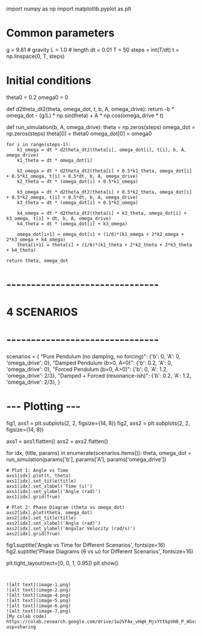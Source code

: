import numpy as np
import matplotlib.pyplot as plt

# Common parameters
g = 9.81      # gravity
L = 1.0       # length
dt = 0.01
T = 50
steps = int(T/dt)
t = np.linspace(0, T, steps)

# Initial conditions
theta0 = 0.2
omega0 = 0

def d2theta_dt2(theta, omega_dot, t, b, A, omega_drive):
    return -b * omega_dot - (g/L) * np.sin(theta) + A * np.cos(omega_drive * t)

def run_simulation(b, A, omega_drive):
    theta = np.zeros(steps)
    omega_dot = np.zeros(steps)
    theta[0] = theta0
    omega_dot[0] = omega0

    for i in range(steps-1):
        k1_omega = dt * d2theta_dt2(theta[i], omega_dot[i], t[i], b, A, omega_drive)
        k1_theta = dt * omega_dot[i]

        k2_omega = dt * d2theta_dt2(theta[i] + 0.5*k1_theta, omega_dot[i] + 0.5*k1_omega, t[i] + 0.5*dt, b, A, omega_drive)
        k2_theta = dt * (omega_dot[i] + 0.5*k1_omega)

        k3_omega = dt * d2theta_dt2(theta[i] + 0.5*k2_theta, omega_dot[i] + 0.5*k2_omega, t[i] + 0.5*dt, b, A, omega_drive)
        k3_theta = dt * (omega_dot[i] + 0.5*k2_omega)

        k4_omega = dt * d2theta_dt2(theta[i] + k3_theta, omega_dot[i] + k3_omega, t[i] + dt, b, A, omega_drive)
        k4_theta = dt * (omega_dot[i] + k3_omega)

        omega_dot[i+1] = omega_dot[i] + (1/6)*(k1_omega + 2*k2_omega + 2*k3_omega + k4_omega)
        theta[i+1] = theta[i] + (1/6)*(k1_theta + 2*k2_theta + 2*k3_theta + k4_theta)

    return theta, omega_dot

# -------------------------------
# 4 SCENARIOS
# -------------------------------

scenarios = {
    "Pure Pendulum (no damping, no forcing)": {'b': 0, 'A': 0, 'omega_drive': 0},
    "Damped Pendulum (b>0, A=0)": {'b': 0.2, 'A': 0, 'omega_drive': 0},
    "Forced Pendulum (b=0, A>0)": {'b': 0, 'A': 1.2, 'omega_drive': 2/3},
    "Damped + Forced (resonance-ish)": {'b': 0.2, 'A': 1.2, 'omega_drive': 2/3},
}

# --- Plotting ---
fig1, axs1 = plt.subplots(2, 2, figsize=(14, 8))
fig2, axs2 = plt.subplots(2, 2, figsize=(14, 8))

axs1 = axs1.flatten()
axs2 = axs2.flatten()

for idx, (title, params) in enumerate(scenarios.items()):
    theta, omega_dot = run_simulation(params['b'], params['A'], params['omega_drive'])

    # Plot 1: Angle vs Time
    axs1[idx].plot(t, theta)
    axs1[idx].set_title(title)
    axs1[idx].set_xlabel('Time (s)')
    axs1[idx].set_ylabel('Angle (rad)')
    axs1[idx].grid(True)

    # Plot 2: Phase Diagram (theta vs omega_dot)
    axs2[idx].plot(theta, omega_dot)
    axs2[idx].set_title(title)
    axs2[idx].set_xlabel('Angle (rad)')
    axs2[idx].set_ylabel('Angular Velocity (rad/s)')
    axs2[idx].grid(True)

fig1.suptitle('Angle vs Time for Different Scenarios', fontsize=16)
fig2.suptitle('Phase Diagrams (θ vs ω) for Different Scenarios', fontsize=16)

plt.tight_layout(rect=[0, 0, 1, 0.95])
plt.show()

```


![alt text](image-1.png)
![alt text](image-2.png)
![alt text](image-4.png)
![alt text](image-5.png)
![alt text](image-6.png)
![alt text](image-7.png)
[My colab code] https://colab.research.google.com/drive/1w2VFAx_vHqH_MjsYttkpVH8_P_HGvs81?usp=sharing